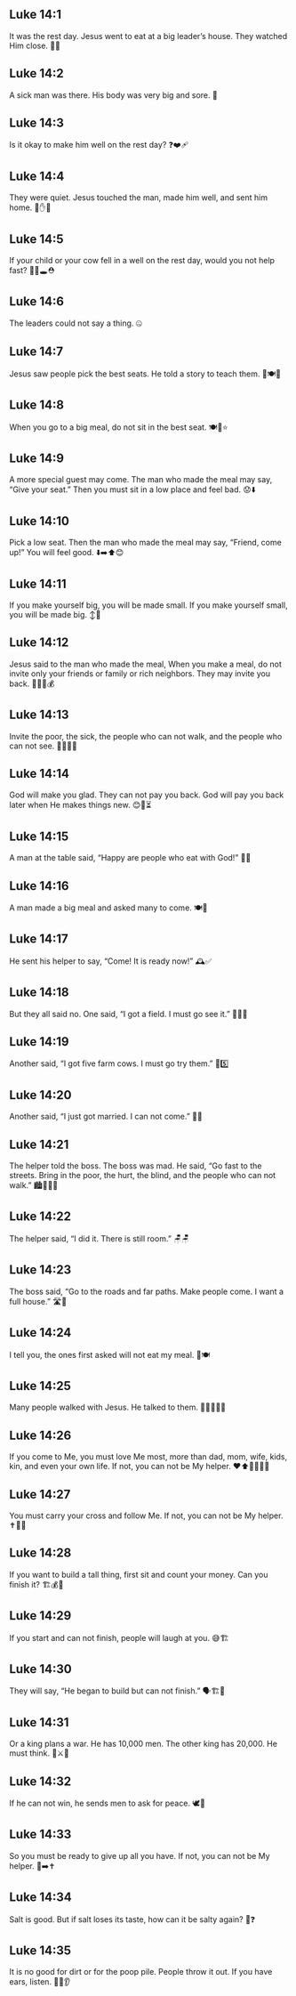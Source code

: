 ## Luke 14:1
It was the rest day. Jesus went to eat at a big leader’s house. They watched Him close. 🍞👀
## Luke 14:2
A sick man was there. His body was very big and sore. 🤒
## Luke 14:3
<jesus>Is it okay to make him well on the rest day?</jesus> ❓❤️‍🩹
## Luke 14:4
They were quiet. Jesus touched the man, made him well, and sent him home. 🤫✋😊
## Luke 14:5
<jesus>If your child or your cow fell in a well on the rest day, would you not help fast?</jesus> 👶🐄🕳️⛑️
## Luke 14:6
The leaders could not say a thing. 🤐
## Luke 14:7
Jesus saw people pick the best seats. He told a story to teach them. 👀🍽️📖
## Luke 14:8
<jesus>When you go to a big meal, do not sit in the best seat.</jesus> 🍽️🚫⭐
## Luke 14:9
<jesus>A more special guest may come. The man who made the meal may say, “Give your seat.” Then you must sit in a low place and feel bad.</jesus> 😟⬇️
## Luke 14:10
<jesus>Pick a low seat. Then the man who made the meal may say, “Friend, come up!” You will feel good.</jesus> ⬇️➡️⬆️😊
## Luke 14:11
<jesus>If you make yourself big, you will be made small. If you make yourself small, you will be made big.</jesus> ↕️🙂
## Luke 14:12
Jesus said to the man who made the meal, <jesus>When you make a meal, do not invite only your friends or family or rich neighbors. They may invite you back.</jesus> 🍲🚫👬💰
## Luke 14:13
<jesus>Invite the poor, the sick, the people who can not walk, and the people who can not see.</jesus> 🤝🧑‍🦽🦯
## Luke 14:14
<jesus>God will make you glad. They can not pay you back. God will pay you back later when He makes things new.</jesus> 😊🙏⏳
## Luke 14:15
A man at the table said, “Happy are people who eat with God!” 🍞🙌
## Luke 14:16
<jesus>A man made a big meal and asked many to come.</jesus> 🍽️📣
## Luke 14:17
<jesus>He sent his helper to say, “Come! It is ready now!”</jesus> 🕰️✅
## Luke 14:18
<jesus>But they all said no. One said, “I got a field. I must go see it.”</jesus> 🌾🚶‍♂️
## Luke 14:19
<jesus>Another said, “I got five farm cows. I must go try them.”</jesus> 🐄5️⃣
## Luke 14:20
<jesus>Another said, “I just got married. I can not come.”</jesus> 💍🚫
## Luke 14:21
<jesus>The helper told the boss. The boss was mad. He said, “Go fast to the streets. Bring in the poor, the hurt, the blind, and the people who can not walk.”</jesus> 🏙️🏃‍♂️🤝
## Luke 14:22
<jesus>The helper said, “I did it. There is still room.”</jesus> 🪑🪑
## Luke 14:23
<jesus>The boss said, “Go to the roads and far paths. Make people come. I want a full house.”</jesus> 🛣️🏡
## Luke 14:24
<jesus>I tell you, the ones first asked will not eat my meal.</jesus> 🚫🍽️
## Luke 14:25
Many people walked with Jesus. He talked to them. 🚶‍♀️🚶‍♂️👥
## Luke 14:26
<jesus>If you come to Me, you must love Me most, more than dad, mom, wife, kids, kin, and even your own life. If not, you can not be My helper.</jesus> ❤️⬆️👨‍👩‍👧‍👦
## Luke 14:27
<jesus>You must carry your cross and follow Me. If not, you can not be My helper.</jesus> ✝️🚶‍♂️
## Luke 14:28
<jesus>If you want to build a tall thing, first sit and count your money. Can you finish it?</jesus> 🏗️💰🤔
## Luke 14:29
<jesus>If you start and can not finish, people will laugh at you.</jesus> 😅🏗️
## Luke 14:30
<jesus>They will say, “He began to build but can not finish.”</jesus> 🗣️🏗️🚫
## Luke 14:31
<jesus>Or a king plans a war. He has 10,000 men. The other king has 20,000. He must think.</jesus> 👑⚔️🤔
## Luke 14:32
<jesus>If he can not win, he sends men to ask for peace.</jesus> 🕊️🤝
## Luke 14:33
<jesus>So you must be ready to give up all you have. If not, you can not be My helper.</jesus> 🎒➡️✝️
## Luke 14:34
<jesus>Salt is good. But if salt loses its taste, how can it be salty again?</jesus> 🧂❓
## Luke 14:35
<jesus>It is no good for dirt or for the poop pile. People throw it out. If you have ears, listen.</jesus> 🧂🚮👂
